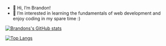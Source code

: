 - 👋 Hi, I’m Brandon!
- 👀 I’m interested in learning the fundamentals of web development and enjoy coding in my spare time :) 

[![Brandons's GitHub stats](https://github-readme-stats.vercel.app/api?username=xyzuka)](https://github.com/anuraghazra/github-readme-stats)

[![Top Langs](https://github-readme-stats.vercel.app/api/top-langs/?username=xyzuka&layout=compact)](https://github.com/anuraghazra/github-readme-stats)

<!---
xyzuka/xyzuka is a ✨ special ✨ repository because its `README.md` (this file) appears on your GitHub profile.
You can click the Preview link to take a look at your changes.
--->
